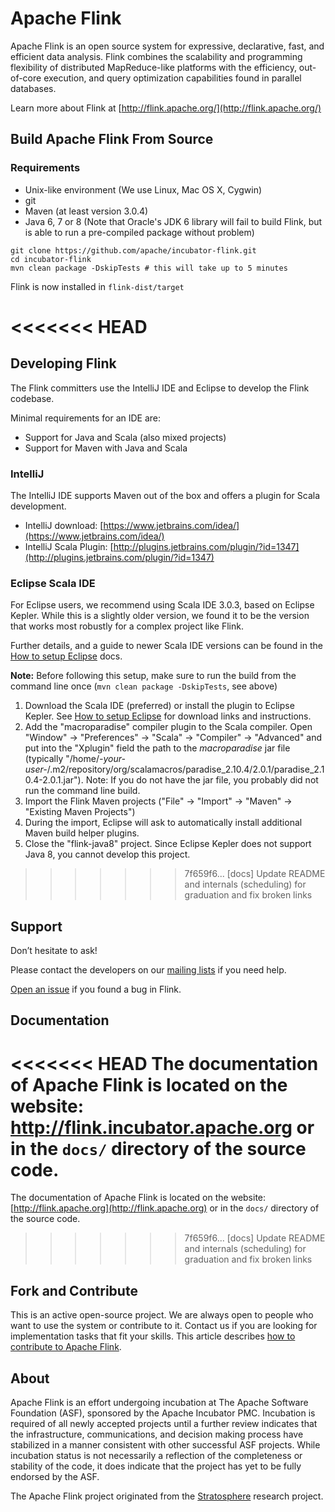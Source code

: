 # Apache Flink


Apache Flink is an open source system for expressive, declarative, fast, and efficient data analysis. Flink combines the scalability and programming flexibility of distributed MapReduce-like platforms with the efficiency, out-of-core execution, and query optimization capabilities found in parallel databases.

Learn more about Flink at [http://flink.apache.org/](http://flink.apache.org/)

## Build Apache Flink From Source


### Requirements
* Unix-like environment (We use Linux, Mac OS X, Cygwin)
* git
* Maven (at least version 3.0.4)
* Java 6, 7 or 8 (Note that Oracle's JDK 6 library will fail to build Flink, but is able to run a pre-compiled package without problem)

```
git clone https://github.com/apache/incubator-flink.git
cd incubator-flink
mvn clean package -DskipTests # this will take up to 5 minutes
```

Flink is now installed in `flink-dist/target`


<<<<<<< HEAD
=======
## Developing Flink

The Flink committers use the IntelliJ IDE and Eclipse to develop the Flink codebase.

Minimal requirements for an IDE are:
* Support for Java and Scala (also mixed projects)
* Support for Maven with Java and Scala


### IntelliJ

The IntelliJ IDE supports Maven out of the box and offers a plugin for Scala development.

* IntelliJ download: [https://www.jetbrains.com/idea/](https://www.jetbrains.com/idea/)
* IntelliJ Scala Plugin: [http://plugins.jetbrains.com/plugin/?id=1347](http://plugins.jetbrains.com/plugin/?id=1347)

### Eclipse Scala IDE

For Eclipse users, we recommend using Scala IDE 3.0.3, based on Eclipse Kepler. While this is a slightly older version,
we found it to be the version that works most robustly for a complex project like Flink.

Further details, and a guide to newer Scala IDE versions can be found in the
[How to setup Eclipse](https://github.com/apache/flink/blob/master/docs/internal_setup_eclipse.md) docs.

**Note:** Before following this setup, make sure to run the build from the command line once
(`mvn clean package -DskipTests`, see above)

1. Download the Scala IDE (preferred) or install the plugin to Eclipse Kepler. See 
   [How to setup Eclipse](https://github.com/apache/flink/blob/master/docs/internal_setup_eclipse.md) for download links and instructions.
2. Add the "macroparadise" compiler plugin to the Scala compiler.
   Open "Window" -> "Preferences" -> "Scala" -> "Compiler" -> "Advanced" and put into the "Xplugin" field the path to
   the *macroparadise* jar file (typically "/home/*-your-user-*/.m2/repository/org/scalamacros/paradise_2.10.4/2.0.1/paradise_2.10.4-2.0.1.jar").
   Note: If you do not have the jar file, you probably did not run the command line build.
3. Import the Flink Maven projects ("File" -> "Import" -> "Maven" -> "Existing Maven Projects") 
4. During the import, Eclipse will ask to automatically install additional Maven build helper plugins.
5. Close the "flink-java8" project. Since Eclipse Kepler does not support Java 8, you cannot develop this project.

>>>>>>> 7f659f6... [docs] Update README and internals (scheduling) for graduation and fix broken links

## Support
Don’t hesitate to ask!

Please contact the developers on our [mailing lists](http://flink.apache.org/community.html#mailing-lists) if you need help.

[Open an issue](https://issues.apache.org/jira/browse/FLINK) if you found a bug in Flink.


## Documentation

<<<<<<< HEAD
The documentation of Apache Flink is located on the website: http://flink.incubator.apache.org or in the `docs/` directory of the source code.
=======
The documentation of Apache Flink is located on the website: [http://flink.apache.org](http://flink.apache.org)
or in the `docs/` directory of the source code.
>>>>>>> 7f659f6... [docs] Update README and internals (scheduling) for graduation and fix broken links


## Fork and Contribute

This is an active open-source project. We are always open to people who want to use the system or contribute to it. 
Contact us if you are looking for implementation tasks that fit your skills.
This article describes [how to contribute to Apache Flink](http://flink.apache.org/how-to-contribute.html).


## About

Apache Flink is an effort undergoing incubation at The Apache Software Foundation (ASF), sponsored by the Apache Incubator PMC. Incubation is required of all newly accepted projects until a further review indicates that the infrastructure, communications, and decision making process have stabilized in a manner consistent with other successful ASF projects. While incubation status is not necessarily a reflection of the completeness or stability of the code, it does indicate that the project has yet to be fully endorsed by the ASF.

The Apache Flink project originated from the [Stratosphere](http://stratosphere.eu) research project.

